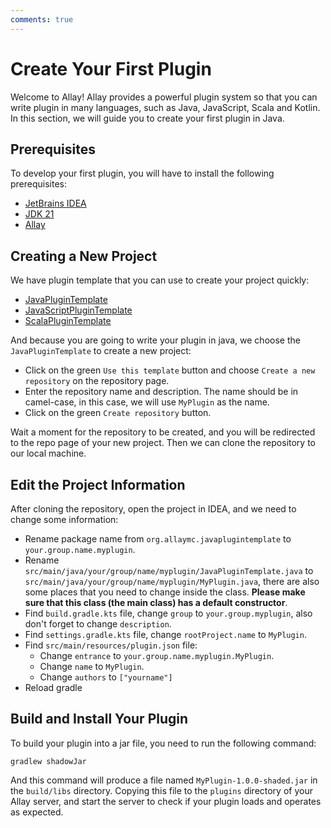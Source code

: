 ```yaml
---
comments: true
---
```


# Create Your First Plugin

Welcome to Allay! Allay provides a powerful plugin system so that you can write plugin in many languages,
such as Java, JavaScript, Scala and Kotlin. In this section, we will guide you to create your first plugin in Java.

## Prerequisites

To develop your first plugin, you will have to install the following prerequisites:

- [JetBrains IDEA](https://www.jetbrains.com/idea/)
- [JDK 21](../getting-started/installation.md#install-java-21)
- [Allay](../getting-started/installation.md#download-allay)

## Creating a New Project

We have plugin template that you can use to create your project quickly:

- [JavaPluginTemplate](https://github.com/AllayMC/JavaPluginTemplate)
- [JavaScriptPluginTemplate](https://github.com/AllayMC/JavaScriptPluginTemplate)
- [ScalaPluginTemplate](https://github.com/AllayMC/ScalaPluginTemplate)

And because you are going to write your plugin in java, we choose the `JavaPluginTemplate` to create a new project:

- Click on the green `Use this template` button and choose `Create a new repository` on the repository page.
- Enter the repository name and description. The name should be in camel-case, in this case, we will use `MyPlugin` as the name.
- Click on the green `Create repository` button.

Wait a moment for the repository to be created, and you will be redirected to the repo page of your new project.
Then we can clone the repository to our local machine.

## Edit the Project Information

After cloning the repository, open the project in IDEA, and we need to change some information:

- Rename package name from `org.allaymc.javaplugintemplate` to `your.group.name.myplugin`.
- Rename `src/main/java/your/group/name/myplugin/JavaPluginTemplate.java` to `src/main/java/your/group/name/myplugin/MyPlugin.java`, 
  there are also some places that you need to change inside the class. **Please make sure that this class (the main class) has a default constructor**.
- Find `build.gradle.kts` file, change `group` to `your.group.myplugin`, 
  also don't forget to change `description`.
- Find `settings.gradle.kts` file, change `rootProject.name` to `MyPlugin`.
- Find `src/main/resources/plugin.json` file:
  - Change `entrance` to `your.group.name.myplugin.MyPlugin`.
  - Change `name` to `MyPlugin`.
  - Change `authors` to `["yourname"]`
- Reload gradle

## Build and Install Your Plugin

To build your plugin into a jar file, you need to run the following command:

```shell
gradlew shadowJar
```

And this command will produce a file named `MyPlugin-1.0.0-shaded.jar` in the `build/libs` directory.
Copying this file to the `plugins` directory of your Allay server, and start the server
to check if your plugin loads and operates as expected.